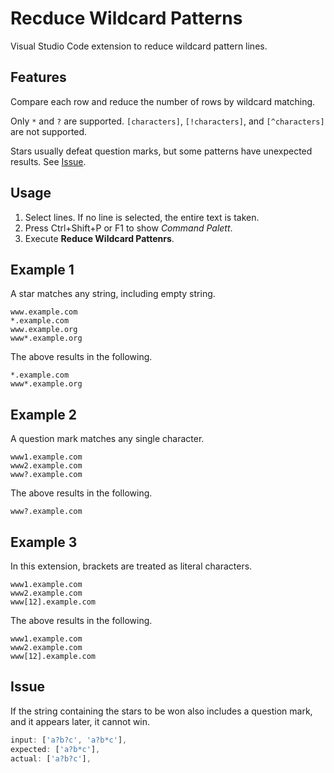 # Recduce Wildcard Patterns

Visual Studio Code extension to reduce wildcard pattern lines.

## Features

Compare each row and reduce the number of rows by wildcard matching.

Only `*` and `?` are supported.
`[characters]`, `[!characters]`, and `[^characters]` are not supported.

Stars usually defeat question marks, but some patterns have unexpected results.
See [Issue](#issue).

## Usage

1.  Select lines.
    If no line is selected, the entire text is taken.
2.  Press Ctrl+Shift+P or F1 to show *Command Palett*.
3.  Execute **Reduce Wildcard Pattenrs**.

## Example 1

A star matches any string, including empty string.

```
www.example.com
*.example.com
www.example.org
www*.example.org
```

The above results in the following.

```
*.example.com
www*.example.org
```

## Example 2

A question mark matches any single character.

```
www1.example.com
www2.example.com
www?.example.com
```

The above results in the following.

```
www?.example.com
```

## Example 3

In this extension, brackets are treated as literal characters.

```
www1.example.com
www2.example.com
www[12].example.com
```

The above results in the following.

```
www1.example.com
www2.example.com
www[12].example.com
```

## Issue

If the string containing the stars to be won also includes a question mark,
and it appears later, it cannot win.

```js
input: ['a?b?c', 'a?b*c'],
expected: ['a?b*c'],
actual: ['a?b?c'],
```
